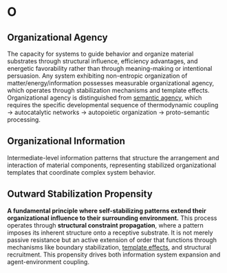 # O

## Organizational Agency

The capacity for systems to guide behavior and organize material substrates through structural influence, efficiency advantages, and energetic favorability rather than through meaning-making or intentional persuasion. Any system exhibiting non-entropic organization of matter/energy/information possesses measurable organizational agency, which operates through stabilization mechanisms and template effects. Organizational agency is distinguished from [semantic agency](S.md#semantic-agency), which requires the specific developmental sequence of thermodynamic coupling → autocatalytic networks → autopoietic organization → proto-semantic processing.

## Organizational Information

Intermediate-level information patterns that structure the arrangement and interaction of material components, representing stabilized organizational templates that coordinate complex system behavior.

## Outward Stabilization Propensity

**A fundamental principle where self-stabilizing patterns extend their organizational influence to their surrounding environment.** This process operates through **structural constraint propagation**, where a pattern imposes its inherent structure onto a receptive substrate. It is not merely passive resistance but an active extension of order that functions through mechanisms like boundary stabilization, [template effects](P.md#template-effects), and structural recruitment. This propensity drives both information system expansion and agent-environment coupling.
